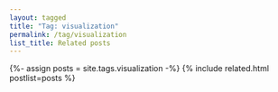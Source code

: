 ```yaml
---
layout: tagged
title: "Tag: visualization"
permalink: /tag/visualization
list_title: Related posts
---
```


{%- assign posts = site.tags.visualization -%}
{% include related.html postlist=posts %}


